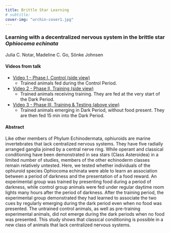 ```yaml
---
title: Brittle Star Learning
# subtitle:
cover-img: "urchin-cover1.jpg"
---
```


### Learning with a decentralized nervous system in the brittle star _Ophiocoma echinata_
Julia C. Notar, Madeline C. Go, Sönke Johnsen

#### Videos from talk

+ [Video 1 - Phase I, Control (side view)](https://drive.google.com/file/d/1BdepLeiv8twff2DqwZiK5MdKE0uO0hbf/view?usp=sharing)
  + Trained animals fed during the Control Period.
+ [Video 2 - Phase II, Training (side view)](https://drive.google.com/file/d/1hv-ghzmD1RkSM7M38uhp1fSrJARabFUc/view?usp=sharing)
  + Trained animals receiving training. They are fed at the very start of the Dark Period.
+ [Video 3 - Phase III, Training & Testing (above view)](https://drive.google.com/file/d/1TRzsjfaryJMMs0usAEqYzG_qRPDKqLyN/view?usp=sharing)
  + Trained animals emerging in Dark Period, without food present. They are then fed 15 min into the Dark Period.

#### Abstract

Like other members of Phylum Echinodermata, ophiuroids are marine invertebrates that lack centralized nervous systems. They have five radially arranged ganglia joined by a central nerve ring. While operant and classical conditioning have been demonstrated in sea stars (Class Asteroidea) in a limited number of studies, members of the other echinoderm classes remain relatively untested. Here, we tested whether individuals of the ophiuroid species Ophiocoma echinata were able to learn an association between a period of darkness and the presentation of a food reward. An experimental group was trained by presenting food during a period of darkness, while control group animals were fed under regular daytime room lights many hours after the period of darkness. After the training period, the experimental group demonstrated they had learned to associate the two cues by regularly emerging during the dark period even when no food was presented. The untrained control animals, as well as pre-training experimental animals, did not emerge during the dark periods when no food was presented. This study shows that classical conditioning is possible in a new class of animals that lack centralized nervous systems.
